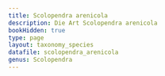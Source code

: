 ```yaml
---
title: Scolopendra arenicola
description: Die Art Scolopendra arenicola
bookHidden: true
type: page
layout: taxonomy_species
datafile: scolopendra_arenicola
genus: Scolopendra
---
```



